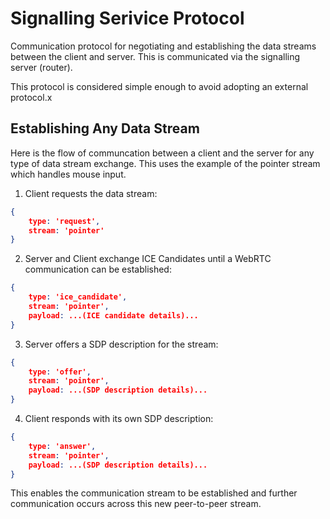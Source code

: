 
# Signalling Serivice Protocol

Communication protocol for negotiating and establishing the data streams between the client and server. This is communicated via the signalling server (router).

This protocol is considered simple enough to avoid adopting an external protocol.x

## Establishing Any Data Stream

Here is the flow of communcation between a client and the server for any type of data stream exchange. This uses the example of the pointer stream which handles mouse input.

1. Client requests the data stream:
```json
{
    type: 'request',
    stream: 'pointer'
}
```
2. Server and Client exchange ICE Candidates until a WebRTC communication can be established:
```json
{
    type: 'ice_candidate',
    stream: 'pointer',
    payload: ...(ICE candidate details)...
}
```
3. Server offers a SDP description for the stream:
```json
{
    type: 'offer',
    stream: 'pointer',
    payload: ...(SDP description details)...
}
```
4. Client responds with its own SDP description:
```json
{
    type: 'answer',
    stream: 'pointer',
    payload: ...(SDP description details)...
}
```

This enables the communication stream to be established and further communication occurs across this new peer-to-peer stream.